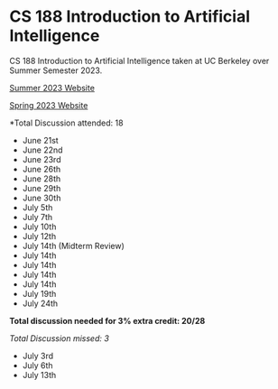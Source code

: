# CS 188 Introduction to Artificial Intelligence
CS 188 Introduction to Artificial Intelligence taken at UC Berkeley over Summer Semester 2023.

[Summer 2023 Website](https://inst.eecs.berkeley.edu/~cs188/su23/)

[Spring 2023 Website](https://inst.eecs.berkeley.edu/~cs188/sp23/)

*Total Discussion attended: 18

- June 21st
- June 22nd
- June 23rd
- June 26th
- June 28th
- June 29th
- June 30th
- July 5th
- July 7th
- July 10th
- July 12th
- July 14th (Midterm Review)
- July 14th
- July 14th
- July 14th
- July 14th
- July 19th
- July 24th

**Total discussion needed for 3% extra credit: 20/28**

*Total Discussion missed: 3*
- July 3rd
- July 6th
- July 13th